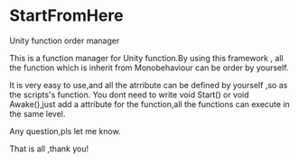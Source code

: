 # StartFromHere
Unity function order manager

This is a function manager for Unity function.By using this framework ,
all the function which is inherit from Monobehaviour can be order by yourself.

It is very easy to use,and all the atrribute can be defined by yourself ,so as the scripts's function.
You dont need to write void Start() or void Awake(),just add a attribute for the function,all the functions 
can execute in the same level.


Any question,pls let me know.

That is all ,thank you!
